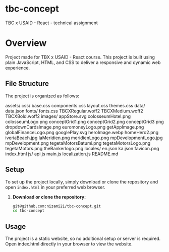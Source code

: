 # tbc-concept

TBC x USAID - React - technical assignment

# Overview

Project made for TBX x USAID - React course.
This project is built using plain JavaScript, HTML, and CSS to deliver a responsive and dynamic web experience.

## File Structure

The project is organized as follows:

assets/
  css/
    base.css
    components.css
    layout.css
    themes.css
  data/
    data.json
  fonts/
    fonts.css
    TBCXRegular.woff2
    TBCXMedium.woff2
    TBCXBold.woff2
  images/
    appStore.svg
    colosseumHotel.png
    colosseumLogo.png
    conceptGrid1.png
    conceptGrid2.png
    conceptGrid3.png
    dropdownCardsImage.png
    euromoneyLogo.png
    getAppImage.png
    globalFinanceLogo.png
    googlePlay.svg
    heroImage.webp
    homeHero2.png
    iveriaBeach.jpg
    laMeridien.png
    meridienLogo.png
    mpDevelopmentLogo.jpg
    mpDevelopment.png
    tegetaMotorsBatumi.png
    tegetaMotorsLogo.png
    tegetaMotors.png
    theBankerlogo.png
  locales/
    en.json
    ka.json
favicon.png
index.html
js/
  api.js
  main.js
  localization.js
README.md


## Setup

To set up the project locally, simply download or clone the repository and open `index.html` in your preferred web browser.

1. **Download or clone the repository:**

   ```bash
   git@github.com:nizami21/tbc-concept.git
   cd tbc-concept
   ```

## Usage

The project is a static website, so no additional setup or server is required. Open index.html directly in your browser to view the website.
